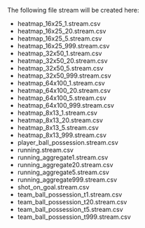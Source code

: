 The following file stream will be created here:
 
* heatmap_16x25_1.stream.csv
* heatmap_16x25_20.stream.csv
* heatmap_16x25_5.stream.csv
* heatmap_16x25_999.stream.csv
* heatmap_32x50_1.stream.csv
* heatmap_32x50_20.stream.csv
* heatmap_32x50_5.stream.csv
* heatmap_32x50_999.stream.csv
* heatmap_64x100_1.stream.csv
* heatmap_64x100_20.stream.csv
* heatmap_64x100_5.stream.csv
* heatmap_64x100_999.stream.csv
* heatmap_8x13_1.stream.csv
* heatmap_8x13_20.stream.csv
* heatmap_8x13_5.stream.csv
* heatmap_8x13_999.stream.csv
* player_ball_possession.stream.csv
* running.stream.csv
* running_aggregate1.stream.csv
* running_aggregate20.stream.csv
* running_aggregate5.stream.csv
* running_aggregate999.stream.csv
* shot_on_goal.stream.csv
* team_ball_possession_t1.stream.csv
* team_ball_possession_t20.stream.csv
* team_ball_possession_t5.stream.csv
* team_ball_possession_t999.stream.csv